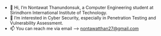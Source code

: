 - 👋 Hi, I’m Nontawat Thanundonsuk, a Computer Engineering student at Sirindhorn International Institute of Technology.
- 👀 I’m interested in Cyber Security, especially in Penetration Testing and Vulnerability Assessment.
- 📫 You can reach me via email --> nontawatthan27@gmail.com

<!---
Ra1sEr27/Ra1sEr27 is a ✨ special ✨ repository because its `README.md` (this file) appears on your GitHub profile.
You can click the Preview link to take a look at your changes.
--->
